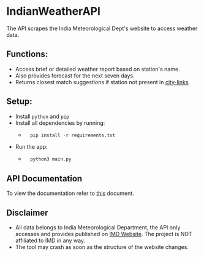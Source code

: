 # IndianWeatherAPI

The API scrapes the India Meteorological Dept's website to access weather data.

## Functions:

- Access brief or detailed weather report based on station's name.
- Also provides forecast for the next seven days.
- Returns closest match suggestions if station not present in [city-links](./utils/city_links.json).

## Setup:

- Install ```python``` and ```pip```
- Install all dependencies by running:
    - ```python
        pip install -r requirements.txt
        ```
- Run the app:
    - ```python
        python3 main.py
        ```

## API Documentation

To view the documentation refer to [this](api.yaml) document.

## Disclaimer

- All data belongs to India Meteorological Department, the API only accesses and provides published on [IMD Website](https://city.imd.gov.in/citywx/localwx.php). The project is NOT affiliated to IMD in any way.
- The tool may crash as soon as the structure of the website changes.

